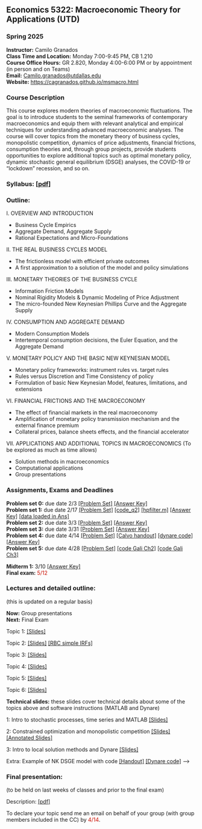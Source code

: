 ## Economics 5322: Macroeconomic Theory for Applications (UTD)
### Spring 2025

**Instructor:** Camilo Granados \
**Class Time and Location:** Monday 7:00-9:45 PM, CB 1.210 \
**Course Office Hours:**  GR 2.820, Monday 4:00-6:00 PM or by appointment (in person and on Teams) \
**Email:** Camilo.granados@utdallas.edu \
**Website:** <a href="https://cagranados.github.io/msmacro.html"><u>https://cagranados.github.io/msmacro.html</u></a> 


### Course Description

This course explores modern theories of macroeconomic fluctuations. The goal is to introduce students to the seminal frameworks of contemporary macroeconomics and equip them with relevant analytical and empirical techniques for understanding advanced macroeconomic analyses. The course will cover topics from the monetary theory of business cycles, monopolistic competition, dynamics of price adjustments, financial frictions, consumption theories and, through group projects, provide students opportunities to explore additional topics such as optimal monetary policy, dynamic stochastic general equilibrium (DSGE) analyses, the COVID-19 or “lockdown” recession, and so on.


### Syllabus:  <a href="https://cagranados.github.io/files/msmacrospr25/Econ5322sp25_syllabus.pdf"><u>[pdf]</u></a> 


### Outline:

I. OVERVIEW AND INTRODUCTION

- Business Cycle Empirics
- Aggregate Demand, Aggregate Supply
- Rational Expectations and Micro-Foundations

II. THE REAL BUSINESS CYCLES MODEL

- The frictionless model with efficient private outcomes
- A first approximation to a solution of the model and policy simulations

III. MONETARY THEORIES OF THE BUSINESS CYCLE

- Information Friction Models
- Nominal Rigidity Models & Dynamic Modeling of Price Adjustment
- The micro-founded New Keynesian Phillips Curve and the Aggregate Supply

IV. CONSUMPTION AND AGGREGATE DEMAND

- Modern Consumption Models
- Intertemporal consumption decisions, the Euler Equation, and the Aggregate Demand
     
V. MONETARY POLICY AND THE BASIC NEW KEYNESIAN MODEL

- Monetary policy frameworks: instrument rules vs. target rules
- Rules versus Discretion and Time Consistency of policy
- Formulation of basic New Keynesian Model, features, limitations, and extensions

VI. FINANCIAL FRICTIONS AND THE MACROECONOMY

- The effect of financial markets in the real macroeconomy
- Amplification of monetary policy transmission mechanism and the external finance premium
- Collateral prices, balance sheets effects, and the financial accelerator

VII. APPLICATIONS AND ADDITIONAL TOPICS IN MACROECONOMICS
(To be explored as much as time allows)

- Solution methods in macroeconomics
- Computational applications
- Group presentations



### Assignments, Exams and Deadlines


**Problem set 0:** due date 2/3 <a href="https://cagranados.github.io/files/msmacrospr25/PS0.pdf"><u>[Problem Set]</u></a> <a href="https://cagranados.github.io/files/msmacrospr25/PS0_AnswerKey.pdf"><u>[Answer Key]</u></a> \
**Problem set 1:** due date 2/17 <a href="https://cagranados.github.io/files/msmacrospr25/PS1.pdf"><u>[Problem Set]</u></a> <a href="https://cagranados.github.io/files/msmacrospr25/ps1q2_code.m"><u>[code_q2]</u></a> <a href="https://cagranados.github.io/files/msmacrospr25/hpfilter.m"><u>[hpfilter.m]</u></a> <a href="https://cagranados.github.io/files/msmacrospr25/PS1_AnswerKey.pdf"><u>[Answer Key]</u></a>  <a href="https://cagranados.github.io/files/msmacrospr25/data_ps1.xlsx"><u>[data loaded in Ans]</u></a> \
**Problem set 2:** due date 3/3 <a href="https://cagranados.github.io/files/msmacrospr25/PS2.pdf"><u>[Problem Set]</u></a> <a href="https://cagranados.github.io/files/msmacrospr25/PS2_AnswerKey.pdf"><u>[Answer Key]</u></a> \
**Problem set 3:** due date 3/31 <a href="https://cagranados.github.io/files/msmacrospr25/PS3.pdf"><u>[Problem Set]</u></a> <a href="https://cagranados.github.io/files/msmacrospr25/PS3_AnswerKey.pdf"><u>[Answer Key]</u></a>   \
**Problem set 4:** due date 4/14 <a href="https://cagranados.github.io/files/msmacrospr25/PS4.pdf"><u>[Problem Set]</u></a> <a href="https://cagranados.github.io/files/msmacrospr25/Calvo.pdf"><u>[Calvo handout]</u></a> <a href="https://cagranados.github.io/files/msmacrospr25/simpleDSGEexample.mod"><u>[dynare code]</u></a> <a href="https://cagranados.github.io/files/msmacrospr25/PS4_AnswerKey.pdf"><u>[Answer Key]</u></a> \
**Problem set 5:** due date 4/28 <a href="https://cagranados.github.io/files/msmacrospr25/PS5.pdf"><u>[Problem Set]</u></a> 
<a href="https://cagranados.github.io/files/msmacrospr25/Gali_2008_chapter_2.mod"><u>[code Gali Ch2]</u></a>
<a href="https://cagranados.github.io/files/msmacrospr25/Gali_2008_chapter_3.mod"><u>[code Gali Ch3]</u></a>
<!-- <a href="https://cagranados.github.io/files/msmacrospr25/PS5_AnswerKey.pdf"><u>[Answer Key]</u></a> -->

**Midterm 1:** 3/10  <a href="https://cagranados.github.io/files/msmacrospr25/Midterm_MSMacro_AnsKey.pdf"><u>[Answer Key]</u></a> \
**Final exam:** <font color="scarlet"> 5/12 </font> <!--  <a href="https://cagranados.github.io/files/msmacrospr25/Final_MSMacro_AnsKey.pdf"><u>[Answer Key]</u></a> -->




### Lectures and detailed outline: 
(this is updated on a regular basis)

**Now:** Group presentations \
**Next:** Final Exam
<!--**Next:** Group presentations and <span style="color: red;">Final Exam (May 8, 7:00PM)</span> -->

Topic 1: <a href="https://cagranados.github.io/files/msmacrospr25/Topic1_Intro.pdf"><u>[Slides]</u></a> 
<!-- <a href="https://cagranados.github.io/files/msmacrospr25/Topic1_Intro_wNotes.pdf"><u>[Annotated Slides]</u></a> -->

Topic 2: <a href="https://cagranados.github.io/files/msmacrospr25/Topic2_RBC.pdf"><u>[Slides]</u></a> 
<a href="https://cagranados.github.io/files/msmacrospr25/IRFs_RBC.xlsx"><u>[RBC simple IRFs]</u></a> 
<!-- <a href="https://cagranados.github.io/files/msmacrospr25/Topic2_RBC_wNotes.pdf"><u>[Annotated Slides]</u></a> -->

Topic 3: <a href="https://cagranados.github.io/files/msmacrospr25/Topic3_InfoFrictionsAndNominalRigidities.pdf"><u>[Slides]</u></a> 
<!-- <a href="https://cagranados.github.io/files/msmacrospr25/Topic3_InfoFrictionsAndNominalRigidities_wNotes.pdf"><u>[Annotated Slides]</u></a> -->

Topic 4: <a href="https://cagranados.github.io/files/msmacrospr25/Topic4_ConsumptionAndAggregateDemand.pdf"><u>[Slides]</u></a> 
<!-- <a href="https://cagranados.github.io/files/msmacrospr25/Topic4_ConsumptionAndAggregateDemand_wNotes.pdf"><u>[Annotated Slides]</u></a> -->

Topic 5: <a href="https://cagranados.github.io/files/msmacrospr25/Topic5_MonetaryPolicyAndBasicNKModel.pdf"><u>[Slides]</u></a>
<!-- <a href="https://cagranados.github.io/files/msmacrospr25/Topic5_MonetaryPolicyAndBasicNKModel_wNotes.pdf"><u>[Annotated Slides]</u></a> -->

Topic 6: <a href="https://cagranados.github.io/files/msmacrospr25/Topic6_FinancialFrictions.pdf"><u>[Slides]</u></a>
<!-- <a href="https://cagranados.github.io/files/msmacrospr25/Topic6_FinancialFrictions_wNotes.pdf"><u>[Annotated Slides]</u></a> -->


**Technical slides:** these slides cover technical details about some of the topics above and software instructions (MATLAB and Dynare)

1: Intro to stochastic processes, time series and MATLAB <a href="https://cagranados.github.io/files/msmacrospr25/TechSession1_Slides.pdf"><u>[Slides]</u></a> 
<!-- <a href="https://cagranados.github.io/files/msmacrospr25/TechSession1_Slides_withAnnotations.pdf"><u>[Annotated Slides]</u></a> -->

2: Constrained optimization and monopolistic competition <a href="https://cagranados.github.io/files/msmacrospr25/TechSession2_Slides.pdf"><u>[Slides]</u></a> 
 <a href="https://cagranados.github.io/files/msmacrospr25/TechSession2_Slides_wNotes.pdf"><u>[Annotated Slides]</u></a> 

3: Intro to local solution methods and Dynare <a href="https://cagranados.github.io/files/msmacrospr25/TechSession3_Slides.pdf"><u>[Slides]</u></a> <!-- <a href="https://cagranados.github.io/files/msmacrospr25/TechSession3_Slides_wNotes.pdf"><u>[Annotated Slides]</u></a> -->

Extra: Example of NK DSGE model with code <a href="https://cagranados.github.io/files/msmacrospr25/NKDSGE_handout.pdf"><u>[Handout]</u></a> <a href="https://cagranados.github.io/files/msmacrospr25/nk_closed.mod"><u>[Dynare code]</u></a> -->

### Final presentation:

(to be held on last weeks of classes and prior to the final exam)

Description: <a href="https://cagranados.github.io/files/msmacrospr25/InvididualPresentationsTopics.pdf"><u>[pdf]</u></a>

To declare your topic send me an email on behalf of your group (with group members included in the CC) by <font color="scarlet"> 4/14</font>.